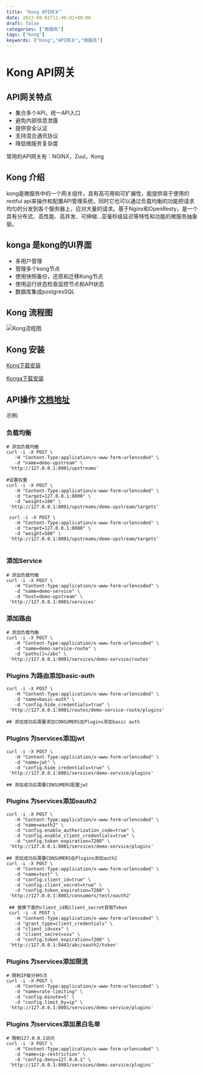 ```yaml
---
title: "Kong API网关"
date: 2023-08-01T11:46:01+08:00
draft: false
categories: ["微服务"]
tags: ["Kong"]
keywords: ["Kong","API网关","微服务"]
---
```



# Kong API网关

## API网关特点
* 集合多个API，统一API入口
* 避免内部信息泄露
* 提供安全认证
* 支持混合通讯协议
* 降低微服务复杂度

常用的API网关有：NGINX，Zuul，Kong
  

## Kong 介绍
  kong是微服务中的一个网关组件，具有高可用和可扩展性，能提供易于使用的restful api来操作和配置API管理系统，同时它也可以通过负载均衡的功能把请求均匀的分发到各个服务器上，应对大量的请求。基于Nginx和OpenResty，是一个具有分布式、高性能、高并发、可伸缩...亚毫秒级延迟等特性和功能的微服务抽象层。

## konga 是kong的UI界面

* 多用户管理
* 管理多个kong节点
* 使用快照备份，还原和迁移Kong节点
* 使用运行状态检查监控节点和API状态
* 数据库集成postgresSQL

## Kong 流程图
![Kong流程图](http://resources.leanku.com/kong.png)


## Kong 安装
[Kong下载安装](https://getkong.org/install/)

[Konga下载安装](https://github.com/pantsel/konga) 


## API操作 [文档地址](https://docs.konghq.com/gateway/3.5.x/admin-api/)

示例:

### 负载均衡
```
# 添加负载均衡
curl -i -X POST \
   -H "Content-Type:application/x-www-form-urlencoded" \
   -d "name=demo-upstream" \
 'http://127.0.0.1:8001/upstreams'

#设置权重
curl -i -X POST \
   -H "Content-Type:application/x-www-form-urlencoded" \
   -d "target=127.0.0.1:8000" \
   -d "weight=100" \
 'http://127.0.0.1:8001/upstreams/demo-upstream/targets'

 curl -i -X POST \
   -H "Content-Type:application/x-www-form-urlencoded" \
   -d "target=127.0.0.1:8080" \
   -d "weight=500" \
 'http://127.0.0.1:8001/upstreams/demo-upstream/targets'


```

### 添加Service
```
# 添加负载均衡
curl -i -X POST \
   -H "Content-Type:application/x-www-form-urlencoded" \
   -d "name=demo-service" \
   -d "host=demo-upstream" \
 'http://127.0.0.1:8001/services'
```

### 添加路由
```
# 添加负载均衡
curl -i -X POST \
   -H "Content-Type:application/x-www-form-urlencoded" \
   -d "name=demo-service-route" \
   -d "paths[]=/abc" \
 'http://127.0.0.1:8001/services/demo-service/routes'
```

### Plugins 为路由添加basic-auth
```
curl -i -X POST \
   -H "Content-Type:application/x-www-form-urlencoded" \
   -d "name=basic-auth" \
   -d "config.hide_credentials=true" \
 'http://127.0.0.1:8001/routes/demo-service-route/plugins'

## 添加成功后需要添加CONSUMERS在Plugins添加basic auth
 ```

### Plugins 为services添加jwt
```
curl -i -X POST \
   -H "Content-Type:application/x-www-form-urlencoded" \
   -d "name=jwt" \
   -d "config.hide_credentials=true" \
 'http://127.0.0.1:8001/services/demo-service/plugins'

## 添加成功后需要CONSUMERS配置jwt
 ```

### Plugins 为services添加oauth2
```
curl -i -X POST \
   -H "Content-Type:application/x-www-form-urlencoded" \
   -d "name=oauth2" \
   -d "config.enable_authorization_code=true" \
   -d "config.enable_client_credentials=true" \
   -d "config.token_expiration=7200" \
 'http://127.0.0.1:8001/services/demo-service/plugins'

## 添加成功后需要CONSUMERS在Plugins添加auth2
curl -i -X POST \
   -H "Content-Type:application/x-www-form-urlencoded" \
   -d "name=test" \
   -d "config.client_id=true" \
   -d "config.client_secret=true" \
   -d "config.token_expiration=7200" \
 'http://127.0.0.1:8001/consumers/test/oauth2'

 ## 替换下面的client_id和client_secret获取Token 
 curl -i -X POST \
   -H "Content-Type:application/x-www-form-urlencoded" \
   -d "grant_type=client_credentials" \
   -d "client_id=xxx" \
   -d "client_secret=xxx" \
   -d "config.token_expiration=7200" \
 'http://127.0.0.1:8443/abc/oauth2/token'
 ```

### Plugins 为services添加限流
```
# 限制IP每分钟5次
curl -i -X POST \
   -H "Content-Type:application/x-www-form-urlencoded" \
   -d "name=rate-limiting" \
   -d "config.minute=5" \
   -d "config.limit_by=ip" \
 'http://127.0.0.1:8001/services/demo-service/plugins'
```

### Plugins 为services添加黑白名单
```
# 限制127.0.0.1访问
curl -i -X POST \
   -H "Content-Type:application/x-www-form-urlencoded" \
   -d "name=ip-restriction" \
   -d "config.deny=127.0.0.1" \
 'http://127.0.0.1:8001/services/demo-service/plugins'
 ```


